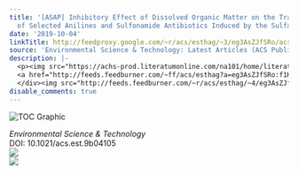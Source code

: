 ```yaml
---
title: '[ASAP] Inhibitory Effect of Dissolved Organic Matter on the Transformation
  of Selected Anilines and Sulfonamide Antibiotics Induced by the Sulfate Radical'
date: '2019-10-04'
linkTitle: http://feedproxy.google.com/~r/acs/esthag/~3/eg3AsZJfSRo/acs.est.9b04105
source: 'Environmental Science & Technology: Latest Articles (ACS Publications)'
description: |-
  <p><img src="https://achs-prod.literatumonline.com/na101/home/literatum/publisher/achs/journals/content/esthag/0/esthag.ahead-of-print/acs.est.9b04105/20191004/images/medium/es9b04105_0002.gif" alt="TOC Graphic"/></p><div><cite>Environmental Science & Technology</cite></div><div>DOI: 10.1021/acs.est.9b04105</div><div class="feedflare">
  <a href="http://feeds.feedburner.com/~ff/acs/esthag?a=eg3AsZJfSRo:f1K8BmRDf6A:yIl2AUoC8zA"><img src="http://feeds.feedburner.com/~ff/acs/esthag?d=yIl2AUoC8zA" border="0"></img></a>
  </div><img src="http://feeds.feedburner.com/~r/acs/esthag/~4/eg3AsZJfSRo" ...
disable_comments: true
---
```

<p><img src="https://achs-prod.literatumonline.com/na101/home/literatum/publisher/achs/journals/content/esthag/0/esthag.ahead-of-print/acs.est.9b04105/20191004/images/medium/es9b04105_0002.gif" alt="TOC Graphic"/></p><div><cite>Environmental Science & Technology</cite></div><div>DOI: 10.1021/acs.est.9b04105</div><div class="feedflare">
<a href="http://feeds.feedburner.com/~ff/acs/esthag?a=eg3AsZJfSRo:f1K8BmRDf6A:yIl2AUoC8zA"><img src="http://feeds.feedburner.com/~ff/acs/esthag?d=yIl2AUoC8zA" border="0"></img></a>
</div><img src="http://feeds.feedburner.com/~r/acs/esthag/~4/eg3AsZJfSRo" ...